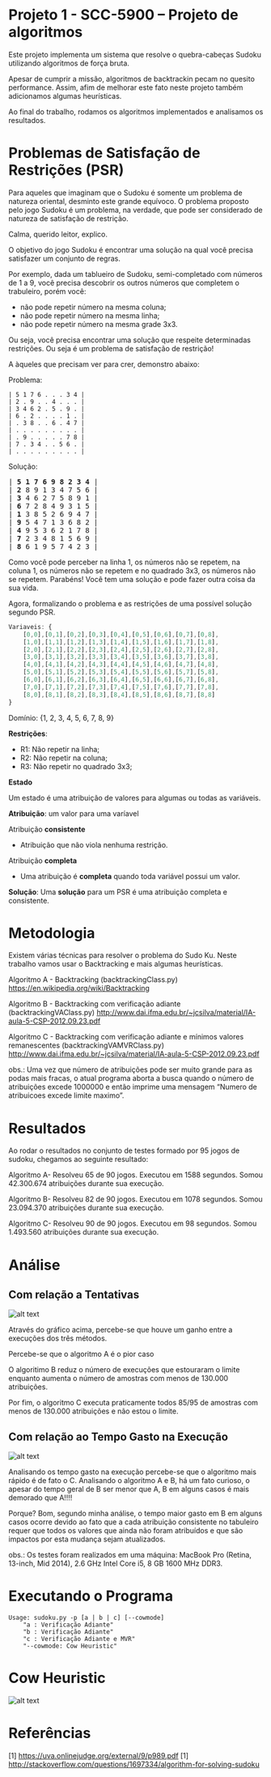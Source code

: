 # Projeto 1 - SCC-5900  – Projeto de algoritmos
Este projeto implementa um sistema que resolve o quebra-cabeças Sudoku utilizando algoritmos de força bruta. 

Apesar de cumprir a missão, algoritmos de backtrackin pecam no quesito performance. Assim, afim de melhorar este fato neste projeto também adicionamos algumas heurísticas.

Ao final do trabalho, rodamos os algoritmos implementados e analisamos os resultados.

# Problemas de Satisfação de Restrições (PSR)
Para aqueles que imaginam que o Sudoku é somente um problema de natureza oriental, desminto este grande equívoco. O problema proposto pelo jogo Sudoku é um problema, na verdade, que pode ser considerado de natureza de satisfação de restrição.

Calma, querido leitor, explico.

O objetivo do jogo Sudoku é encontrar uma solução na qual você precisa satisfazer um conjunto de regras.

Por exemplo, dada um tablueiro de Sudoku, semi-completado com números de 1 a 9, você precisa descobrir os outros números que completem o trabuleiro, porém você:
* não pode repetir número na mesma coluna;
* não pode repetir número na mesma linha;
* não pode repetir número na mesma grade 3x3. 

Ou seja, você precisa encontrar uma solução que respeite determinadas restrições. Ou seja é um problema de satisfação de restrição!

A àqueles que precisam ver para crer, demonstro abaixo:

Problema:
```
| 5 1 7 6 . . . 3 4 |
| 2 . 9 . . 4 . . . |
| 3 4 6 2 . 5 . 9 . |
| 6 . 2 . . . . 1 . |
| . 3 8 . . 6 . 4 7 |
| . . . . . . . . . |
| . 9 . . . . . 7 8 |
| 7 . 3 4 . . 5 6 . |
| . . . . . . . . . |
```
Solução:

<pre>
| <b>5</b> <b>1</b> <b>7</b> <b>6</b> <b>9</b> <b>8</b> <b>2</b> <b>3</b> <b>4</b> |
| <b>2</b> 8 9 1 3 4 7 5 6 |
| <b>3</b> 4 6 2 7 5 8 9 1 |
| <b>6</b> 7 2 8 4 9 3 1 5 |
| <b>1</b> 3 8 5 2 6 9 4 7 |
| <b>9</b> 5 4 7 1 3 6 8 2 |
| <b>4</b> 9 5 3 6 2 1 7 8 |
| <b>7</b> 2 3 4 8 1 5 6 9 |
| <b>8</b> 6 1 9 5 7 4 2 3 |
</pre>

Como você pode perceber na linha 1, os números não se repetem, na coluna 1, os números não se repetem e no quadrado 3x3, os números não se repetem. Parabéns! Você tem uma solução e pode fazer outra coisa da sua vida.

Agora, formalizando o problema e as restrições de uma possível solução segundo PSR.
```javascript
Variaveis: {
    [0,0],[0,1],[0,2],[0,3],[0,4],[0,5],[0,6],[0,7],[0,8],
    [1,0],[1,1],[1,2],[1,3],[1,4],[1,5],[1,6],[1,7],[1,8],
    [2,0],[2,1],[2,2],[2,3],[2,4],[2,5],[2,6],[2,7],[2,8],
    [3,0],[3,1],[3,2],[3,3],[3,4],[3,5],[3,6],[3,7],[3,8],
    [4,0],[4,1],[4,2],[4,3],[4,4],[4,5],[4,6],[4,7],[4,8],
    [5,0],[5,1],[5,2],[5,3],[5,4],[5,5],[5,6],[5,7],[5,8],
    [6,0],[6,1],[6,2],[6,3],[6,4],[6,5],[6,6],[6,7],[6,8],
    [7,0],[7,1],[7,2],[7,3],[7,4],[7,5],[7,6],[7,7],[7,8],
    [8,0],[8,1],[8,2],[8,3],[8,4],[8,5],[8,6],[8,7],[8,8]
}
```

Domínio: {1, 2, 3, 4, 5, 6, 7, 8, 9}

**Restrições**:
* R1: Não repetir na linha;
* R2: Não repetir na coluna;
* R3: Não repetir no quadrado 3x3;

**Estado**

Um estado é uma atribuição de valores para algumas ou todas as variáveis.

**Atribuição**: um valor para uma varíavel

Atribuição **consistente**
* Atribuição que não viola nenhuma restrição. 

Atribuição **completa**
* Uma atribuição é **completa** quando toda variável possui um valor. 

**Solução**: Uma **solução** para um PSR é uma atribuição completa e consistente.

# Metodologia

Existem várias técnicas para resolver o problema do Sudo Ku. Neste trabalho vamos usar o Backtracking e mais algumas heurísticas.

Algoritmo A - Backtracking (backtrackingClass.py)
https://en.wikipedia.org/wiki/Backtracking

Algoritmo B - Backtracking com verificação adiante (backtrackingVAClass.py)
http://www.dai.ifma.edu.br/~jcsilva/material/IA-aula-5-CSP-2012.09.23.pdf

Algoritmo C - Backtracking com verificação adiante e mínimos valores remanescentes (backtrackingVAMVRClass.py)
http://www.dai.ifma.edu.br/~jcsilva/material/IA-aula-5-CSP-2012.09.23.pdf

obs.: Uma vez que número de atribuições pode ser muito grande para as podas mais fracas, o atual programa aborta a busca quando o número de atribuições excede 1000000 e então imprime uma mensagem “Numero de atribuicoes excede limite maximo”.

# Resultados

Ao rodar o resultados no conjunto de testes formado por 95 jogos de sudoku, chegamos ao seguinte resultado:

Algoritmo A- Resolveu 65 de 90 jogos. Executou em 1588 segundos. Somou 42.300.674 atribuições durante sua execução.

Algoritmo B- Resolveu 82 de 90 jogos. Executou em 1078 segundos. Somou 23.094.370 atribuições durante sua execução.

Algoritmo C- Resolveu 90 de 90 jogos. Executou em 98 segundos. Somou 1.493.560 atribuições durante sua execução.

# Análise

## Com relação a Tentativas

![alt text](https://github.com/DaniloOliveira28/Sudoku/blob/master/Data/histograma_tempo.png "Histograma de Tempo")

Através do gráfico acima, percebe-se que houve um ganho entre a execuções dos três métodos.

Percebe-se que o algoritmo A é o pior caso 

O algoritimo B reduz o número de execuções que estouraram o limite enquanto aumenta o número de amostras com menos de 130.000 atribuições.

Por fim, o algoritmo C executa praticamente todos 85/95 de amostras com menos de 130.000 atribuições e não estou o limite.

## Com relação ao Tempo Gasto na Execução

![alt text](https://github.com/DaniloOliveira28/Sudoku/blob/master/Data/histograma_atribuicoes.jpg "Histograma de Atribuições")

Analisando os tempo gasto na execução percebe-se que o algoritmo mais rápido é de fato o C. Analisando o algoritmo A e B, há um fato curioso, o apesar do tempo geral de B ser menor que A, B em alguns casos é mais demorado que A!!!!


Porque? Bom, segundo minha análise, o tempo maior gasto em B em alguns casos ocorre devido ao fato que a cada atribuição consistente no tabuleiro requer que todos os valores que ainda não foram atribuídos e que são impactos por esta mudança sejam atualizados.

obs.: Os testes foram realizados em uma máquina:
MacBook Pro (Retina, 13-inch, Mid 2014), 2.6 GHz Intel Core i5, 8 GB 1600 MHz DDR3.


# Executando o Programa

    Usage: sudoku.py -p [a | b | c] [--cowmode]
        "a : Verificação Adiante"
        "b : Verificação Adiante"
        "c : Verificação Adiante e MVR"
        "--cowmode: Cow Heuristic"

# Cow Heuristic

![alt text](https://github.com/DaniloOliveira28/Sudoku/blob/master/Data/cow.jpg "Cow Heuristic")



# Referências
[1] https://uva.onlinejudge.org/external/9/p989.pdf
[1] http://stackoverflow.com/questions/1697334/algorithm-for-solving-sudoku
